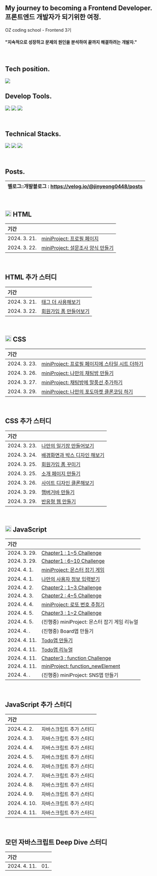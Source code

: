 ## My journey to becoming a Frontend Developer. <br> 프론트엔드 개발자가 되기위한 여정.
OZ coding school - Frontend 3기
#### "지속적으로 성장하고 문제의 원인을 분석하여 끝까지 해결하려는 개발자."<br>
<br>

## Tech position.
<img src="https://img.shields.io/badge/Frontend-5578da?style=for-the-badge&logo=&logoColor=white">

<br>

## Develop Tools.
<img src="https://img.shields.io/badge/vscode-007ACC?style=for-the-badge&logo=visual studio code&logoColor=white"> <img src="https://img.shields.io/badge/git-F05032?style=for-the-badge&logo=git&logoColor=white"> <img src="https://img.shields.io/badge/github-181717?style=for-the-badge&logo=github&logoColor=white">

<br>

## Technical Stacks.
<img src="https://img.shields.io/badge/html5-E34F26?style=for-the-badge&logo=html5&logoColor=white"> <img src="https://img.shields.io/badge/css-1572B6?style=for-the-badge&logo=css3&logoColor=white"> <img src="https://img.shields.io/badge/javascript-F7DF1E?style=for-the-badge&logo=javascript&logoColor=black">

<br>

## Posts.
|벨로그::개발블로그 : https://velog.io/@jinyeong0448/posts|
|:---|

<br>

## <img src="https://velog.velcdn.com/images/jinyeong0448/post/1666b185-e216-439f-91cf-3c9216565eb3/image.svg" width="20" height="20"/> HTML


| 기간 |   |
|:---|:---|
| 2024. 3. 21. | [miniProject: 프로필 페이지](https://github.com/jinyeongjang/FE_study/blob/main/01_HTML/HTML_miniProject/01.%20profile/profile_page.html) |
| 2024. 3. 22.| [miniProject: 설문조사 양식 만들기](https://github.com/jinyeongjang/FE_study/blob/main/01_HTML/HTML_miniProject/02.%20form_servey/form_servey.html) |

<br>

## HTML 추가 스터디

| 기간 |   |
|:---|:---|
| 2024. 3. 21. | [태그 더 사용해보기](https://github.com/jinyeongjang/FE_study/blob/main/FE_notion_additional_tasks/01.%20HTML-tag/tag.html) |
| 2024. 3. 22. | [회원가입 폼 만들어보기](https://github.com/jinyeongjang/FE_study/blob/main/FE_notion_additional_tasks/02.%20HTML-form_signup/form_signup.html) |

<br>

## <img src="https://velog.velcdn.com/images/jinyeong0448/post/d3b3ac0e-7deb-4bf3-bdda-ea2403a6782d/image.svg" width="20" height="20"/> CSS

| 기간 |   |
|:---|:---|
| 2024. 3. 23. | [miniProject: 프로필 페이지에 스타일 시트 더하기](https://github.com/jinyeongjang/FE_study/blob/main/02_CSS/CSS_miniProject/01.%20profile_css/profile_css.html) |
| 2024. 3. 26. | [miniProject: 나만의 채팅방 만들기](https://github.com/jinyeongjang/FE_study/tree/main/02_CSS/CSS_miniProject/02.%20chat) |
| 2024. 3. 27. | [miniProject: 채팅방에 말풍선 추가하기](https://github.com/jinyeongjang/FE_study/tree/main/02_CSS/CSS_miniProject/03.%20chat_bubble) |
| 2024. 3. 29. | [miniProject: 나만의 포도마켓 클론코딩 하기](https://github.com/jinyeongjang/FE_study/tree/main/02_CSS/CSS_miniProject/04.%20podomarket) |

<br>

## CSS 추가 스터디

| 기간 |   |
|:---|:---|
| 2024. 3. 23. | [나만의 일기장 만들어보기](https://github.com/jinyeongjang/FE_study/tree/main/FE_notion_additional_tasks/03.%20CSS-diary) |
| 2024. 3. 24. | [배경화면과 박스 디자인 해보기](https://github.com/jinyeongjang/FE_study/blob/main/FE_notion_additional_tasks/04.%20CSS-background_box/background_box.html) |
| 2024. 3. 25. | [회원가입 폼 꾸미기](https://github.com/jinyeongjang/FE_study/tree/main/FE_notion_additional_tasks/05.%20CSS-form_signup_redesign) |
| 2024. 3. 25. | [소개 페이지 만들기](https://github.com/jinyeongjang/FE_study/tree/main/FE_notion_additional_tasks/06.%20CSS-introduce_page) |
| 2024. 3. 26. | [사이트 디자인 클론해보기](https://github.com/jinyeongjang/FE_study/tree/main/FE_notion_additional_tasks/07.%20CSS-site_clone_design) |
| 2024. 3. 29. | [햄버거바 만들기](https://github.com/jinyeongjang/FE_study/tree/main/FE_notion_additional_tasks/08.%20CSS-hamburgerbar) |
| 2024. 3. 29. | [반응형 웹 만들기](https://github.com/jinyeongjang/FE_study/tree/main/FE_notion_additional_tasks/09.%20CSS-simple_react_web) |

<br>

## <img src="https://velog.velcdn.com/images/jinyeong0448/post/d02d4e3f-73ee-42ce-90ff-d0c787a3e452/image.svg" width="20" height="20"/> JavaScript 

| 기간 |   |
|:---|:---|
| 2024. 3. 29. | [Chapter1 : 1~5 Challenge](https://github.com/jinyeongjang/FE_study/tree/main/03_JavaScript/Challenge/Chapter1.%2001~05) |
| 2024. 3. 29. | [Chapter1 : 6~10 Challenge](https://github.com/jinyeongjang/FE_study/blob/main/03_JavaScript/Challenge/Chapter1.%2006~10/user_form.html) |
| 2024. 4. 1. | [miniProject: 몬스터 잡기 게임](https://github.com/jinyeongjang/FE_study/blob/main/03_JavaScript/JavaScript_miniProject/01.%20monster/monster.html) |
| 2024. 4. 1. | [나만의 사용자 정보 입력받기](https://github.com/jinyeongjang/FE_study/blob/main/03_JavaScript/JavaScript_miniProject/02.%20join_form/join.html) |
| 2024. 4. 2. | [Chapter2 : 1~3 Challenge](https://github.com/jinyeongjang/FE_study/tree/main/03_JavaScript/Challenge/Chapter2.%2001~03) |
| 2024. 4. 3. | [Chapter2 : 4~5 Challenge](https://github.com/jinyeongjang/FE_study/tree/main/03_JavaScript/Challenge/Chapter2.%2004~05) |
| 2024. 4. 4. | [miniProject: 로또 번호 추첨기](https://github.com/jinyeongjang/FE_study/tree/main/03_JavaScript/JavaScript_miniProject/03.%20lotto) |
| 2024. 4. 5. | [Chapter3 : 1~2 Challenge](https://github.com/jinyeongjang/FE_study/tree/main/03_JavaScript/Challenge/Chapter3.%2001~02) |
| 2024. 4. 5. | (진행중) miniProject: 몬스터 잡기 게임 리뉴얼 |
| 2024. 4. .  | (진행중) Board앱 만들기 |
| 2024. 4. 11.  | [Todo앱 만들기](https://github.com/jinyeongjang/FE_study/tree/main/03_JavaScript/JavaScript_miniProject/05.%20todolist) |
| 2024. 4. 11.  | [Todo앱 리뉴얼](https://github.com/jinyeongjang/FE_study/tree/main/03_JavaScript/JavaScript_miniProject/06.%20todolist_renewal) |
| 2024. 4. 11.  | [Chapter3 : function Challenge](https://github.com/jinyeongjang/FE_study/tree/main/03_JavaScript/Challenge/Chapter3.%2001~02)  |
| 2024. 4. 11.  | [miniProject: function_newElement](https://github.com/jinyeongjang/FE_study/tree/main/03_JavaScript/JavaScript_miniProject/07.%20function_newElement) |
| 2024. 4. .  | (진행중) miniProject: SNS앱 만들기 |


<br>

## JavaScript 추가 스터디

| 기간 |  |
|:---|:---|
| 2024. 4. 2. | 자바스크립트 추가 스터디
| 2024. 4. 3. | 자바스크립트 추가 스터디
| 2024. 4. 4. | 자바스크립트 추가 스터디
| 2024. 4. 5. | 자바스크립트 추가 스터디
| 2024. 4. 6. | 자바스크립트 추가 스터디
| 2024. 4. 7. | 자바스크립트 추가 스터디
| 2024. 4. 8. | 자바스크립트 추가 스터디
| 2024. 4. 9. | 자바스크립트 추가 스터디
| 2024. 4. 10. | 자바스크립트 추가 스터디
| 2024. 4. 11. | 자바스크립트 추가 스터디



<br>


## 모던 자바스크립트 Deep Dive 스터디

| 기간 |  |
|:---|:---|
| 2024. 4. 11. | 01. 
